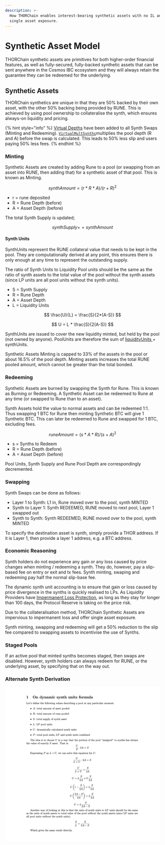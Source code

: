 ```yaml
---
description: >-
  How THORChain enables interest-bearing synthetic assets with no IL and with
  single asset exposure.
---
```


# Synthetic Asset Model

THORChain synthetic assets are primitives for both higher-order financial features, as well as fully-secured, fully-backed synthetic assets that can be sent anywhere in the Cosmos IBC ecosystem and they will always retain the guarantee they can be redeemed for the underlying.

## Synthetic Assets

THORChain synthetics are unique in that they are 50% backed by their own asset, with the other 50% backing being provided by RUNE. This is achieved by using pool ownership to collateralise the synth, which ensures always-on liquidity and pricing.

{% hint style="info" %}
[Virtual Depths](continuous-liquidity-pools.md#virtual-depths) have been added to all Synth Swaps (Minting and Redeeming). [`VirtualMultSynths`](../network/constants-and-mimir.md#synths)multiplies the pool depth (R and A) before the swap is calculated. This leads to 50% less slip and users paying 50% less fees.
{% endhint %}

### Minting

Synthetic Assets are created by adding Rune to a pool (or swapping from an asset into RUNE, then adding that) for a synthetic asset of that pool. This is known as Minting.

$$
synthAmount = (r * R * A)/(r + R)^2
$$

* r = rune deposited
* R = Rune Depth (before)
* A = Asset Depth (before)

The total Synth Supply is updated;

$$
synthSupply += synthAmount
$$

#### Synth Units

SynthUnits represent the RUNE collateral value that needs to be kept in the pool. They are computationally derived at any point, this ensures there is only enough at any time to represent the outstanding supply.

The ratio of Synth Units to Liquidity Pool units should be the same as the ratio of synth assets to the total value of the pool without the synth assets (since LP units are all pool units without the synth units).



* S = Synth Supply
* R = Rune Depth
* A = Asset Depth
* L = Liquidity Units

$$
\frac{U}{L} = \frac{S}{2*(A-S)}
$$

$$
U = L * \frac{S}{2(A-S)}
$$

SynthUnits are issued to cover the new liquidity minted, but held by the pool (not owned by anyone). PoolUnits are therefore the sum of [liquidityUnits ](continuous-liquidity-pools.md#calculating-pool-ownership)+ synthUnits.

Synthetic Assets Minting is capped to 33% of the assets in the pool or about 16.5% of the pool depth. Minting assets increases the total RUNE pooled amount, which cannot be greater than the total bonded.

### Redeeming

Synthetic Assets are burned by swapping the Synth for Rune. This is known as Burning or Redeeming. A Synthetic Asset can be redeemed to Rune at any time (or swapped to Rune than to an asset).

Synth Assets hold the value to normal assets and can be redeemed 1:1. Thus swapping 1 BTC for Rune then minting Synthetic BTC will give 1 Synthetic BTC. This can later be redeemed to Rune and swapped for 1 BTC, excluding fees.

$$
runeAmount = (s * A * R)/(s + A)^2
$$

* s = Synths to Redeem
* R = Rune Depth (before)
* A = Asset Depth (before)

Pool Units, Synth Supply and Rune Pool Depth are correspondingly decremented.

### Swapping

Synth Swaps can be done as follows:

* Layer 1 to Synth: L1 in, Rune moved over to the pool, synth MINTED
* Synth to Layer 1: Synth REDEEMED, RUNE moved to next pool, Layer 1 swapped out
* Synth to Synth: Synth REDEEMED, RUNE moved over to the pool, synth MINTED

To specify the destination asset is synth, simply provide a THOR address. If it is Layer 1, then provide a layer 1 address, e.g. a BTC address.



### Economic Reasoning

Synth holders do not experience any gain or any loss caused by price changes when minting / redeeming a synth. They do, however, pay a slip-based fee on entry or exit and tx fees. Synth minting, swaping and redeeming pay half the normal slip-base fee.

The dynamic synth unit accounting is to ensure that gain or loss caused by price divergence in the synths is quickly realised to LPs. As Liquidity Providers have [Impermanent Loss Protection](continuous-liquidity-pools.md#impermanent-loss-protection), as long as they stay for longer than 100 days, the Protocol Reserve is taking on the price risk.

Due to the collateralisation method, THORChain Synthetic Assets are impervious to impermanent loss and offer single asset exposure.

Synth minting, swapping and redeeming will get a 50% reduction to the slip fee compared to swapping assets to incentivise the use of Synths.

### Staged Pools

If an active pool that minted synths becomes staged, then swaps are disabled. However, synth holders can always redeem for RUNE, or the underlying asset, by specifying that on the way out.



### Alternate Synth Derivation

![](<../.gitbook/assets/image (41).png>)

